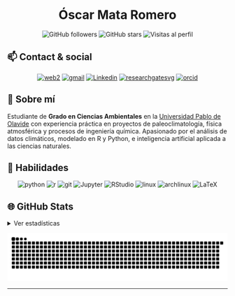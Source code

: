 <h1 align="center">
 Óscar Mata Romero


</h1>
<div align="center">

![GitHub followers](https://img.shields.io/github/followers/oscarmtr?label=Seguidores&style=social)
![GitHub stars](https://img.shields.io/github/stars/oscarmtr?style=social)
![Visitas al perfil](https://img.shields.io/github/watchers/oscarmtr/oscarmtr?style=social)


</div>

## 📫 Contact & social

<div align="center">

[![web2](https://github.com/user-attachments/assets/4f2e0bd9-3143-4238-ad8e-a78aa382f078)](https://sites.google.com/view/oscarmr)
[![gmail](https://github.com/user-attachments/assets/7f17acf5-7893-4748-b736-9281f61fefde)](mailto:oscarmata.rom@gmail.com)
[![Linkedin](https://github.com/user-attachments/assets/b932566d-76b3-4f61-ad2b-62dd86ab6807)](https://www.linkedin.com/in/oscar-mat-rom/)
[![researchgatesvg](https://github.com/user-attachments/assets/ac1e0f82-6578-43c8-b37d-4b6ee0548991)](https://www.researchgate.net/profile/Oscar-Mata-Romero)
[![orcid](https://github.com/user-attachments/assets/ace13b81-881e-4f1b-9810-bf2bc6a7db5e)](https://orcid.org/0009-0006-3798-2097)

</div>

## 📝 Sobre mí

Estudiante de **Grado en Ciencias Ambientales** en la [Universidad Pablo de Olavide](https://www.upo.es/portal/impe/web/portada/index.html) con experiencia práctica en proyectos de paleoclimatología, física atmosférica y procesos de ingeniería química. Apasionado por el análisis de datos climáticos, modelado en R y Python, e inteligencia artificial aplicada a las ciencias naturales.

## 🔧 Habilidades
<div align="center">

![python](https://github.com/user-attachments/assets/0e3a2b8e-685d-40ff-b099-c89f0ff1f187)
![r](https://github.com/user-attachments/assets/2f86a7d0-61bb-4045-a5e0-b05fd1cf7cb5)
![git](https://github.com/user-attachments/assets/16631101-2add-4ebf-9789-e5f01cd7b360)
![Jupyter](https://github.com/user-attachments/assets/1a5b54db-5cbb-40f7-b855-fb1205f1e268)
![RStudio](https://github.com/user-attachments/assets/b7450829-d448-4a13-9d21-4eb707e6fe97)
![linux](https://github.com/user-attachments/assets/a072c5f2-faed-4008-97e6-10cc1b6f341c)
![archlinux](https://github.com/user-attachments/assets/fe692974-1b06-46f3-b76e-c128b07ba91d)
![LaTeX](https://github.com/user-attachments/assets/acc6974f-b9e0-425d-90d1-5cf9e69552eb)

</div>



## 🌐 GitHub Stats

<details>
  <summary>Ver estadísticas</summary>

<div align="center">

   <!-- Racha de Commits -->
  <img
    height="200"
    src="https://github-readme-streak-stats.herokuapp.com/?user=oscarmtr&theme=tokyonight"
    alt="GitHub Streak"
 />
  <!-- GitHub Statísticas generales -->
  <img
    height="200"
    src="https://github-readme-stats.vercel.app/api?username=oscarmtr&show_icons=true&theme=tokyonight"
    alt="GitHub Stats"
  />
  <!-- Top Lenguajes -->
  <img
    height="200"
    src="https://github-readme-stats.vercel.app/api/top-langs/?username=oscarmtr&layout=compact&theme=tokyonight"
    alt="Top Languages"
  />

</div>

</details>


	
<p align = "center">
	<img src = "https://github.com/7oSkaaa/7oSkaaa/blob/output/github-contribution-grid-snake.svg?" alt = "Snake Game"/>
</p>


------



<!--

---
  <img src="https://tenor.com/es/view/ali-yalniz-world-is-spinning-earth-planet-world-gif-14989412" width="100" alt="Tierra girando" >  

 <div class="tenor-gif-embed" data-postid="14989412" data-share-method="host" data-aspect-ratio="1" data-width="100%"><a href="https://tenor.com/view/ali-yalniz-world-is-spinning-earth-planet-world-gif-14989412">Ali Yalniz World Is Spinning Sticker</a>from <a href="https://tenor.com/search/ali+yalniz-stickers">Ali Yalniz Stickers</a></div> <script type="text/javascript" async src="https://tenor.com/embed.js"></script>
## 📝 Sobre mí

Estudiante de **Grado en Ciencias Ambientales** en la Universidad Pablo de Olavide con experiencia práctica en proyectos de paleoclimatología, física atmosférica y procesos de ingeniería química. Apasionado por el análisis de datos climáticos, modelado en R y Python, e inteligencia artificial aplicada a las ciencias naturales.

---


## 🔧 Habilidades y Tecnologías

![R](https://img.shields.io/badge/R-%23276DC3.svg?style=flat&logo=r&logoColor=white)
![Python](https://img.shields.io/badge/Python-%2314354C.svg?style=flat&logo=python&logoColor=white)
![Git](https://img.shields.io/badge/Git-%23F05032.svg?style=flat&logo=git&logoColor=white)
![Linux](https://img.shields.io/badge/Linux-%23FCC624.svg?style=flat&logo=linux&logoColor=black)
![Docker](https://img.shields.io/badge/Docker-%230db7ed.svg?style=flat&logo=docker&logoColor=white)

- **Análisis de datos**: Pandas, NumPy, dplyr (R)  
- **Modelado climático**: R (lm, ggplot2), Python (SciPy)  
- **IA & ML**: Scikit-learn, TensorFlow básico  
- **Procesamiento de imágenes**: OpenCV, scikit-image  
- **Bases de datos**: SQLite, PostgreSQL básico

---

## 🚀 Proyectos Destacados

### [CDSuite](https://github.com/oscarmtr/CDSuite)  
Herramientas en Python para obtención y gestión de datos del Copernicus Climate Data Store.  
- Descarga y normalización de series temporales climáticas.  
- Visualización y estadísticas básicas de variables climáticas.  
- Integración con Jupyter Notebooks para análisis interactivo.

---


> “La ciencia no es sólo un conjunto de conocimientos, sino una manera de pensar.”  
> – Carl Sagan

-->


